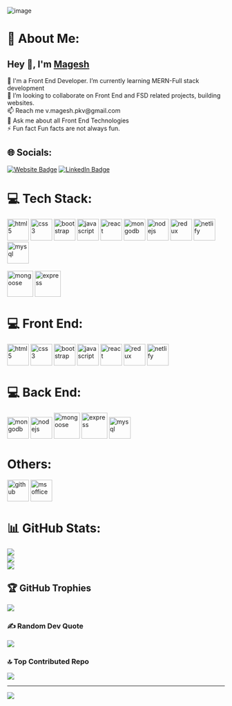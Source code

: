 ![image](https://user-images.githubusercontent.com/27279740/164895446-7bcdb5b4-06dd-4763-aa96-80e0fbdf4667.png)



# 💫 About Me:
  <h2>Hey 👋, I'm <a href="https://magesh-portfolio.netlify.app/">Magesh</a></h2>
🔭 I'm a Front End Developer. I’m currently learning MERN-Full stack development<br>👯 I’m looking to collaborate on Front End and FSD related projects, building websites.<br>📫 Reach me v.magesh.pkv@gmail.com<br>💬 Ask me about all Front End Technologies<br>⚡ Fun fact Fun facts are not always fun.


## 🌐 Socials:
<p><a href="https://magesh-portfolio.netlify.app/" target="_blank"><img src="https://img.shields.io/badge/-portfolio-4E69C8?style=for-the-badge&amp;labelColor=4E69C8&amp;logo=Firefox&amp;link=https://stanleylim.me" alt="Website Badge"></a>  <a href="https://www.linkedin.com/in/magesh-v-200795135/" target="_blank"><img src="https://img.shields.io/badge/LinkedIn-0077B5?style=for-the-badge&logo=linkedin&logoColor=white" alt="LinkedIn Badge"></a> </p>

# 💻 Tech Stack:
<p align="left">
<img src="https://cdn.worldvectorlogo.com/logos/html-1.svg" alt="html5" width="50" height="50" margin="20" />  
  
<img src="https://cdn.worldvectorlogo.com/logos/css-3.svg" alt="css3" width="50" height="50" />


<img src="https://cdn.worldvectorlogo.com/logos/bootstrap-5-1.svg" alt="bootstrap" width="50" height="50" />


<img src="https://cdn.worldvectorlogo.com/logos/logo-javascript.svg" alt="javascript" width="50" height="50" />


<img src="https://cdn.worldvectorlogo.com/logos/react-1.svg" alt="react" width="50" height="50" />


<img src="https://cdn.worldvectorlogo.com/logos/mongodb-icon-1.svg" alt="mongodb" width="50" height="50" />


<img src="https://cdn.worldvectorlogo.com/logos/nodejs-2.svg" alt="nodejs" width="50" height="50" />


<img src="https://cdn.worldvectorlogo.com/logos/redux.svg" alt="redux" width="50" height="50" />


<img src="https://cdn.worldvectorlogo.com/logos/netlify.svg" alt="netlify" width="50" height="50" />


<img src="https://cdn.worldvectorlogo.com/logos/mysql-logo.svg" alt="mysql" width="50" height="50" />
<br><br>

<img src="https://cdn.worldvectorlogo.com/logos/mongoose-1.svg" alt="mongoose" width="60" height="60" />

<img src="https://cdn.worldvectorlogo.com/logos/express-109.svg" alt="express" width="60" height="60" />

</p>

# 💻 Front End:
<p align="left" margin-left="50">
<img src="https://cdn.worldvectorlogo.com/logos/html-1.svg" alt="html5" width="50" height="50" margin="20" />

  
<img src="https://cdn.worldvectorlogo.com/logos/css-3.svg" alt="css3" width="50" height="50" />


<img src="https://cdn.worldvectorlogo.com/logos/bootstrap-5-1.svg" alt="bootstrap" width="50" height="50" />


<img src="https://cdn.worldvectorlogo.com/logos/logo-javascript.svg" alt="javascript" width="50" height="50" />


<img src="https://cdn.worldvectorlogo.com/logos/react-1.svg" alt="react" width="50" height="50" />



<img src="https://cdn.worldvectorlogo.com/logos/redux.svg" alt="redux" width="50" height="50" />


<img src="https://cdn.worldvectorlogo.com/logos/netlify.svg" alt="netlify" width="50" height="50" />

</p>

# 💻 Back End:
<p align="left" margin-left="50">

<img src="https://cdn.worldvectorlogo.com/logos/mongodb-icon-1.svg" alt="mongodb" width="50" height="50" />


<img src="https://cdn.worldvectorlogo.com/logos/nodejs-2.svg" alt="nodejs" width="50" height="50" />

<img src="https://cdn.worldvectorlogo.com/logos/mongoose-1.svg" alt="mongoose" width="60" height="60" />

<img src="https://cdn.worldvectorlogo.com/logos/express-109.svg" alt="express" width="60" height="60" />


<img src="https://cdn.worldvectorlogo.com/logos/mysql-logo.svg" alt="mysql" width="50" height="50" />


</p>

# Others:
<p align="left" margin-left="50">

<img src="https://cdn.worldvectorlogo.com/logos/github-icon-1.svg" alt="github" width="50" height="50" />


<img src="https://cdn.worldvectorlogo.com/logos/microsoft-office-2013.svg" alt="ms office" width="50" height="50" />

</p>
   
# 📊 GitHub Stats:
![](https://github-readme-stats.vercel.app/api?username=Magesh2507&theme=city_light&hide_border=true&include_all_commits=true&count_private=true)<br/>
![](https://github-readme-streak-stats.herokuapp.com/?user=Magesh2507&theme=city_light&hide_border=true)<br/>
![](https://github-readme-stats.vercel.app/api/top-langs/?username=Magesh2507&theme=city_light&hide_border=true&include_all_commits=true&count_private=true&layout=compact)

## 🏆 GitHub Trophies
![](https://github-profile-trophy.vercel.app/?username=Magesh2507&theme=radical&no-frame=false&no-bg=true&margin-w=4)

### ✍️ Random Dev Quote
![](https://quotes-github-readme.vercel.app/api?type=horizontal&theme=radical)

### 🔝 Top Contributed Repo
![](https://github-contributor-stats.vercel.app/api?username=Magesh2507&limit=5&theme=dark&combine_all_yearly_contributions=true)



---
[![](https://visitcount.itsvg.in/api?id=Magesh2507&icon=0&color=0)](https://visitcount.itsvg.in)

<!-- Proudly created with GPRM ( https://gprm.itsvg.in ) -->
